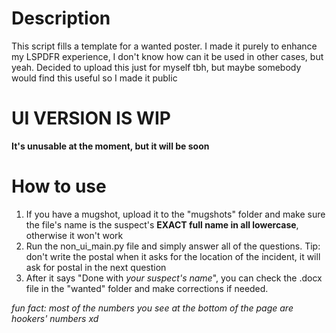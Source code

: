 # Description
This script fills a template for a wanted poster.
I made it purely to enhance my LSPDFR experience, I don't know how can it be used in other cases, but yeah. 
Decided to upload this just for myself tbh, but maybe somebody would find this useful so I made it public

# UI VERSION IS WIP
**It's unusable at the moment, but it will be soon**

# How to use
1. If you have a mugshot, upload it to the "mugshots" folder and make sure the file's name is the suspect's **EXACT full name in all lowercase**, otherwise it won't work
2. Run the non_ui_main.py file and simply answer all of the questions. Tip: don't write the postal when it asks for the location of the incident, it will ask for postal in the next question
3. After it says "Done with *your suspect's name*", you can check the .docx file in the "wanted" folder and make corrections if needed.



*fun fact: most of the numbers you see at the bottom of the page are hookers' numbers xd*
